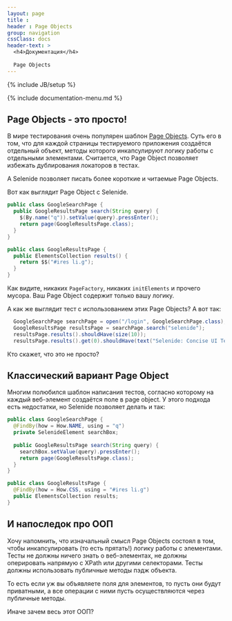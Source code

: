 ```yaml
---
layout: page
title :
header : Page Objects
group: navigation
cssClass: docs
header-text: >
  <h4>Документация</h4>
  
  Page Objects
---
```

{% include JB/setup %}

{% include documentation-menu.md %}

## Page Objects - это просто!

В мире тестирования очень популярен шаблон [Page Objects](https://code.google.com/p/selenium/wiki/PageFactory). 
Суть его в том, что для каждой страницы тестируемого приложения создаётся отдельный объект, методы которого инкапсулируют логику работы с отдельными элементами.
Считается, что Page Object позволяет избежать дублирования локаторов в тестах. 

А Selenide позволяет писать более короткие и читаемые Page Objects. 

Вот как выглядит Page Object с Selenide. 

```java
public class GoogleSearchPage {
  public GoogleResultsPage search(String query) {
    $(By.name("q")).setValue(query).pressEnter();
    return page(GoogleResultsPage.class);
  }
}

public class GoogleResultsPage {
  public ElementsCollection results() {
    return $$("#ires li.g");
  }
}
```

Как видите, никаких ```PageFactory```, никаких ```initElements``` и прочего мусора. Ваш Page Object содержит 
только вашу логику. 

А как же выглядит тест с использованием этих Page Objects? А вот так:

```java
  GoogleSearchPage searchPage = open("/login", GoogleSearchPage.class);
  GoogleResultsPage resultsPage = searchPage.search("selenide");
  resultsPage.results().shouldHave(size(10));
  resultsPage.results().get(0).shouldHave(text("Selenide: Concise UI Tests in Java"));
```

Кто скажет, что это не просто?

## Классический вариант Page Object

Многим полюбился шаблон написания тестов, согласно которому на каждый веб-элемент создаётся поле в page object.
У этого подхода есть недостатки, но Selenide позволяет делать и так:

```java
public class GoogleSearchPage {
  @FindBy(how = How.NAME, using = "q")
  private SelenideElement searchBox;
  
  public GoogleResultsPage search(String query) {
    searchBox.setValue(query).pressEnter();
    return page(GoogleResultsPage.class);
  }
}

public class GoogleResultsPage {
  @FindBy(how = How.CSS, using = "#ires li.g")
  public ElementsCollection results;
}
```

## И напоследок про ООП
Хочу напомнить, что изначальный смысл Page Objects состоял в том, чтобы инкапсулировать (то есть прятать!)
логику работы с элементами. Тесты не должны ничего знать о веб-элементах, не должны оперировать напрямую с 
XPath или другими селекторами. Тесты должны использовать публичные методы пэдж объекта. 

То есть если уж вы объявляете поля для элементов, то пусть они будут приватными, а все операции с ними пусть осуществляются через публичные методы.

Иначе зачем весь этот ООП?

